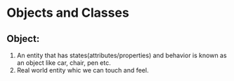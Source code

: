 # Objects and Classes
## Object:
1. An entity that has states(attributes/properties) and behavior is known as an object like car, chair, pen etc.
2. Real world entity whic we can touch and feel.
